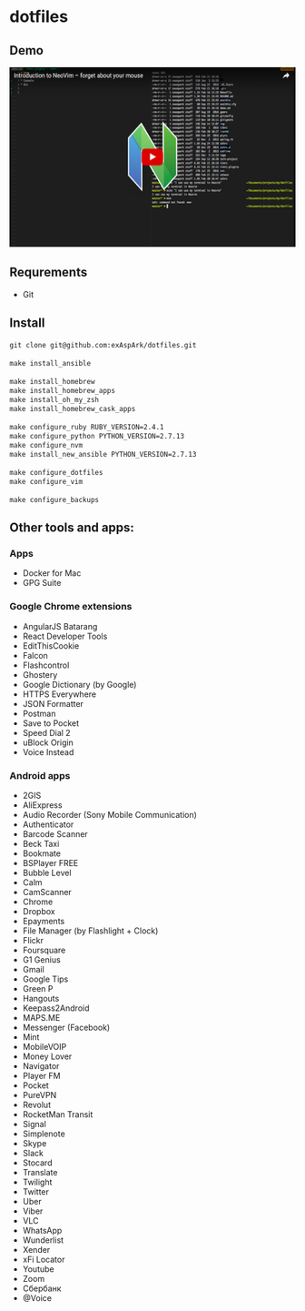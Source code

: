 # dotfiles

## Demo

<a href="https://www.youtube.com/watch?v=XqWLLvihz4Q" align="center"><img src="./img/thumbnail.png" alt="Demo" height="316px" width="560px" ></a>

## Requrements

* Git

## Install

```
git clone git@github.com:exAspArk/dotfiles.git

make install_ansible

make install_homebrew
make install_homebrew_apps
make install_oh_my_zsh
make install_homebrew_cask_apps

make configure_ruby RUBY_VERSION=2.4.1
make configure_python PYTHON_VERSION=2.7.13
make configure_nvm
make install_new_ansible PYTHON_VERSION=2.7.13

make configure_dotfiles
make configure_vim

make configure_backups
```

## Other tools and apps:

### Apps

* Docker for Mac
* GPG Suite

### Google Chrome extensions

* AngularJS Batarang
* React Developer Tools
* EditThisCookie
* Falcon
* Flashcontrol
* Ghostery
* Google Dictionary (by Google)
* HTTPS Everywhere
* JSON Formatter
* Postman
* Save to Pocket
* Speed Dial 2
* uBlock Origin
* Voice Instead

### Android apps

* 2GIS
* AliExpress
* Audio Recorder (Sony Mobile Communication)
* Authenticator
* Barcode Scanner
* Beck Taxi
* Bookmate
* BSPlayer FREE
* Bubble Level
* Calm
* CamScanner
* Chrome
* Dropbox
* Epayments
* File Manager (by Flashlight + Clock)
* Flickr
* Foursquare
* G1 Genius
* Gmail
* Google Tips
* Green P
* Hangouts
* Keepass2Android
* MAPS.ME
* Messenger (Facebook)
* Mint
* MobileVOIP
* Money Lover
* Navigator
* Player FM
* Pocket
* PureVPN
* Revolut
* RocketMan Transit
* Signal
* Simplenote
* Skype
* Slack
* Stocard
* Translate
* Twilight
* Twitter
* Uber
* Viber
* VLC
* WhatsApp
* Wunderlist
* Xender
* xFi Locator
* Youtube
* Zoom
* Сбербанк
* @Voice
